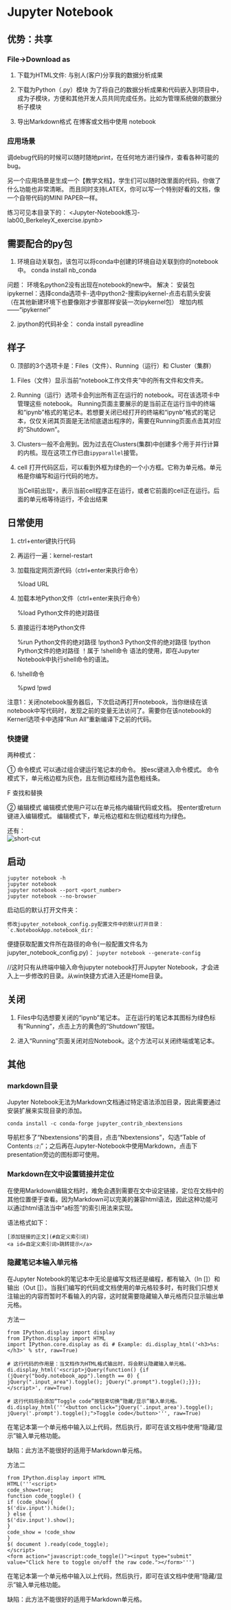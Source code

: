 # Jupyter Notebook


## 优势：共享

### File->Download as

1. 下载为HTML文件:
    与别人(客户)分享我的数据分析成果

2. 下载为Python（.py）模块
    为了将自己的数据分析成果和代码嵌入到项目中，成为子模块，方便和其他开发人员共同完成任务。比如为管理系统做的数据分析子模块

3. 导出Markdown格式
    在博客或文档中使用 notebook


### 应用场景

调debug代码的时候可以随时随地print，在任何地方进行操作，查看各种可能的bug。

另一个应用场景是生成一个【教学文档】，学生们可以随时改里面的代码，你做了什么功能也非常清晰。 而且同时支持LATEX，你可以写一个特别好看的文档，像一个自带代码的MINI PAPER一样。



练习可见本目录下的：
<Jupyter-Notebook练习-lab00_BerkeleyX_exercise.ipynb>








## 需要配合的py包

1. 环境自动关联包，该包可以将conda中创建的环境自动关联到你的notebook中。
    conda install nb_conda

问题：
    环境名python2没有出现在notebook的new中。
解决：
    安装包ipykernel：选择conda选项卡-选中python2-搜索ipykernel-点击右箭头安装
    （在其他新建环境下也要像刚才步骤那样安装一次ipykernel包）
    增加内核——“ipykernel” 




2. jpython的代码补全：
    conda install pyreadline













## 样子

0. 顶部的3个选项卡是：Files（文件）、Running（运行）和 Cluster（集群）


1. Files（文件）显示当前“notebook工作文件夹”中的所有文件和文件夹。


2. Running（运行）选项卡会列出所有正在运行的 notebook。可在该选项卡中管理这些 notebook。
    Running页面主要展示的是当前正在运行当中的终端和“ipynb”格式的笔记本。若想要关闭已经打开的终端和“ipynb”格式的笔记本，仅仅关闭其页面是无法彻底退出程序的，需要在Running页面点击其对应的“Shutdown”。


3. Clusters一般不会用到。因为过去在Clusters(集群)中创建多个用于并行计算的内核。现在这项工作已由`ipyparallel`接管。


4. cell
    打开代码区后，可以看到外框为绿色的一个小方框。它称为单元格。单元格是你编写和运行代码的地方。

    当Cell前出现`*`，表示当前cell程序正在运行，或者它前面的cell正在运行。后面的单元格等待运行，不会出结果














## 日常使用


1. ctrl+enter键执行代码

2. 再运行一遍：kernel-restart

3. 加载指定网页源代码（ctrl+enter来执行命令）
    
    %load URL

4. 加载本地Python文件（ctrl+enter来执行命令）

    %load Python文件的绝对路径

5. 直接运行本地Python文件

    %run Python文件的绝对路径
    !python3 Python文件的绝对路径
    !python Python文件的绝对路径
    ！属于 !shell命令 语法的使用，即在Jupyter Notebook中执行shell命令的语法。

6. !shell命令

    %pwd
    !pwd


注意1：关闭notebook服务器后，下次启动再打开notebook，当你继续在该notebook中写代码时，发现之前的变量无法访问了。需要你在该notebook的Kernerl选项卡中选择“Run All”重新编译下之前的代码。



### 快捷键

两种模式：

① 命令模式
可以通过组合键运行笔记本的命令。
按esc键进入命令模式。
命令模式下，单元格边框为灰色，且左侧边框线为蓝色粗线条。

F 查找和替换


② 编辑模式
编辑模式使用户可以在单元格内编辑代码或文档。
按enter或return键进入编辑模式。
编辑模式下，单元格边框和左侧边框线均为绿色。



还有：  
![short-cut](Jupyter-Notebook快捷键.jpg)




















## 启动
    
    jupyter notebook -h
    jupyter notebook
    jupyter notebook --port <port_number>
    jupyter notebook --no-browser


启动后的默认打开文件夹：

    修改jupyter_notebook_config.py配置文件中的默认打开目录：`c.NotebookApp.notebook_dir: `

便捷获取配置文件所在路径的命令(一般配置文件名为jupyter_notebook_config.py)：
`jupyter notebook --generate-config`

//这时只有从终端中输入命令jupyter notebook打开Jupyter Notebook，才会进入上一步修改的目录。从win快捷方式进入还是Home目录。






## 关闭

1. Files中勾选想要关闭的“ipynb”笔记本。
    正在运行的笔记本其图标为绿色标有“Running”，点击上方的黄色的“Shutdown”按钮。

2. 进入“Running”页面关闭对应Notebook。这个方法可以关闭终端或笔记本。







## 其他

### markdown目录
Jupyter Notebook无法为Markdown文档通过特定语法添加目录，因此需要通过安装扩展来实现目录的添加。

    conda install -c conda-forge jupyter_contrib_nbextensions

导航栏多了“Nbextensions”的类目，点击“Nbextensions”，勾选“Table
of Contents ⑵”；之后再在Jupyter-Notebook中使用Markdown，点击下presentation旁边的图标即可使用。

### Markdown在文中设置链接并定位
在使用Markdown编辑文档时，难免会遇到需要在文中设定链接，定位在文档中的其他位置便于查看。因为Markdown可以完美的兼容html语法，因此这种功能可以通过html语法当中“a标签”的索引用法来实现。

语法格式如下：

    [添加链接的正文](#自定义索引词)
    <a id=自定义索引词>跳转提示</a>




### 隐藏笔记本输入单元格

在Jupyter Notebook的笔记本中无论是编写文档还是编程，都有输入（In []）和输出（Out []）。当我们编写的代码或文档使用的单元格较多时，有时我们只想关注输出的内容而暂时不看输入的内容，这时就需要隐藏输入单元格而只显示输出单元格。

方法一
        
    from IPython.display import display
    from IPython.display import HTML
    import IPython.core.display as di # Example: di.display_html('<h3>%s:</h3>' % str, raw=True)

    # 这行代码的作用是：当文档作为HTML格式输出时，将会默认隐藏输入单元格。
    di.display_html('<script>jQuery(function() {if (jQuery("body.notebook_app").length == 0) { jQuery(".input_area").toggle(); jQuery(".prompt").toggle();}});</script>', raw=True)

    # 这行代码将会添加“Toggle code”按钮来切换“隐藏/显示”输入单元格。
    di.display_html('''<button onclick="jQuery('.input_area').toggle(); jQuery('.prompt').toggle();">Toggle code</button>''', raw=True)

在笔记本第一个单元格中输入以上代码，然后执行，即可在该文档中使用“隐藏/显示”输入单元格功能。

缺陷：此方法不能很好的适用于Markdown单元格。


方法二

    from IPython.display import HTML
    HTML('''<script>
    code_show=true; 
    function code_toggle() {
    if (code_show){
    $('div.input').hide();
    } else {
    $('div.input').show();
    }
    code_show = !code_show
    } 
    $( document ).ready(code_toggle);
    </script>
    <form action="javascript:code_toggle()"><input type="submit" value="Click here to toggle on/off the raw code."></form>''')

在笔记本第一个单元格中输入以上代码，然后执行，即可在该文档中使用“隐藏/显示”输入单元格功能。

缺陷：此方法不能很好的适用于Markdown单元格。
